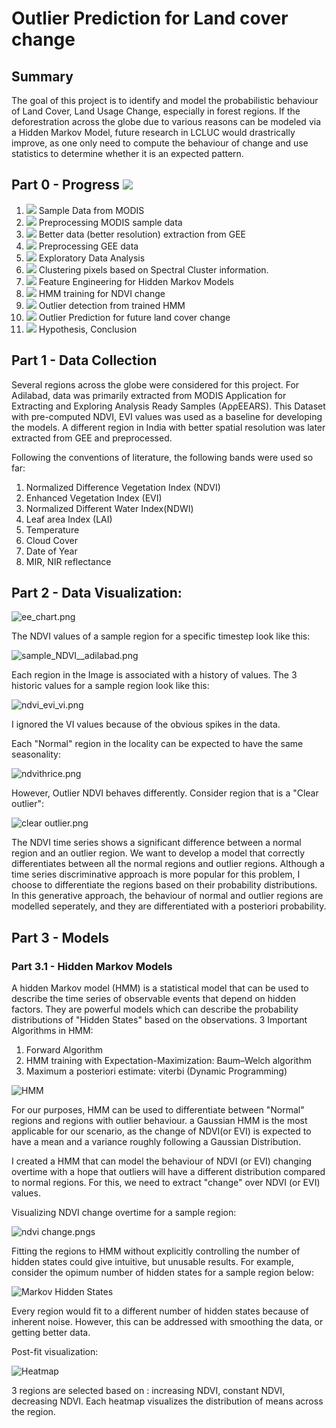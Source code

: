 # Outlier Prediction for Land cover change

## Summary

The goal of this project is to identify and model the probabilistic behaviour of Land Cover, Land Usage Change, especially in forest regions. If the deforestration across the globe due to various reasons can be modeled via a Hidden Markov Model, future research in LCLUC would drastrically improve, as one only need to compute the behaviour of change and use statistics to determine whether it is an expected pattern.

## Part 0 - Progress ![](https://geps.dev/progress/75)

1. ![](https://geps.dev/progress/100) Sample Data from MODIS                               
2. ![](https://geps.dev/progress/100) Preprocessing MODIS sample data                      
3. ![](https://geps.dev/progress/100) Better data (better resolution) extraction from GEE  
4. ![](https://geps.dev/progress/100) Preprocessing GEE data                               
5. ![](https://geps.dev/progress/100) Exploratory Data Analysis
6. ![](https://geps.dev/progress/100) Clustering pixels based on Spectral Cluster information.
7. ![](https://geps.dev/progress/80) Feature Engineering for Hidden Markov Models         
8. ![](https://geps.dev/progress/100) HMM training for NDVI change                         
9. ![](https://geps.dev/progress/40) Outlier detection from trained HMM  
10. ![](https://geps.dev/progress/30) Outlier Prediction for future land cover change 
11. ![](https://geps.dev/progress/0) Hypothesis, Conclusion
                

## Part 1 - Data Collection
Several regions across the globe were considered for this project. For Adilabad, data was primarily extracted from MODIS Application for Extracting and Exploring Analysis Ready Samples (AρρEEARS). This Dataset with pre-computed NDVI, EVI values was used as a baseline for developing the models. 
A different region in India with better spatial resolution was later extracted from GEE and preprocessed. 


Following the conventions of literature, the following bands were used so far:

1. Normalized Difference Vegetation Index (NDVI)
2. Enhanced Vegetation Index (EVI)
3. Normalized Different Water Index(NDWI)
4. Leaf area Index (LAI)
5. Temperature
6. Cloud Cover
7. Date of Year
8. MIR, NIR reflectance

## Part 2 - Data Visualization:

![ee_chart.png](imgs/ee-chart.png)

The NDVI values of a sample region for a specific timestep look like this:

![sample_NDVI__adilabad.png](plots/sample_NDVI__adilabad.png)

Each region in the Image is associated with a history of values.  The 3 historic values for a sample region look like this:

![ndvi_evi_vi.png](plots/ndvi_evi_vi.png)

I ignored the VI values because of the obvious spikes in the data. 

Each "Normal" region in the locality can be expected to have the same seasonality:

![ndvithrice.png](plots/ndvithrice.png)

However, Outlier NDVI behaves differently. Consider region that is a "Clear outlier":

![clear outlier.png](plots/clear-outlier.png)

The NDVI time series shows a significant difference between a normal region and an outlier region. We want to develop a model that correctly differentiates between all the normal regions and outlier regions. Although a time series discriminative approach is more popular for this problem, I choose to differentiate the regions based on their probability distributions. In this generative approach, the behaviour of normal and outlier regions are modelled seperately, and they are differentiated with a posteriori probability.



## Part 3 - Models
### Part 3.1 - Hidden Markov Models

A hidden Markov model (HMM) is a statistical model that can be used to describe the time series of observable events that depend on hidden factors. They are powerful models which can describe the probability distributions of "Hidden States" based on the observations. 
3 Important Algorithms in HMM:
1. Forward Algorithm
2. HMM training with Expectation-Maximization: Baum–Welch algorithm
3. Maximum a posteriori estimate: viterbi (Dynamic Programming)

![HMM](imgs/hmm.png)

For our purposes, HMM can be used to differentiate between "Normal" regions and regions with outlier behaviour. a Gaussian HMM is the most applicable for our scenario, as the change of NDVI(or EVI) is expected to have a mean and a variance roughly following a Gaussian Distribution.

I created a HMM that can model the behaviour of NDVI (or EVI) changing overtime with a hope that outliers will have a different distribution compared to normal regions.  For this, we need to extract "change" over NDVI (or EVI) values. 

Visualizing NDVI change overtime for a sample region:

![ndvi change.pngs](plots/ndvi_change.png)

Fitting the regions to HMM without explicitly controlling the number of hidden states could give intuitive, but unusable results. For example, consider the opimum number of hidden states for a sample region below:

![Markov Hidden States](plots/Hidden_states.png)

Every region would fit to a different number of hidden states because of inherent noise. However, this can be addressed with smoothing the data, or getting better data.


Post-fit visualization:

![Heatmap](plots/ndviheatmap.png)

3 regions are selected based on : increasing NDVI, constant NDVI, decreasing NDVI. Each heatmap visualizes the distribution of means across the region. 
 










